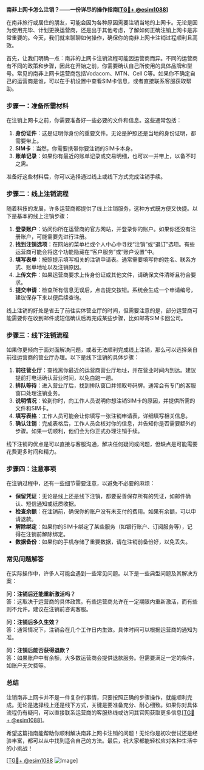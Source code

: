 **南非上网卡怎么注销？——一份详尽的操作指南[[TG💪+ @esim1088](https://t.me/s/esim1088)]**

在南非旅行或居住的朋友，可能会因为各种原因需要注销当地的上网卡。无论是因为使用完毕、计划更换运营商，还是出于其他考虑，了解如何正确注销上网卡是非常重要的。今天，我们就来聊聊如何操作，确保你的南非上网卡注销过程顺利且高效。

首先，让我们明确一点：南非的上网卡注销流程可能因运营商而异。不同的运营商有不同的政策和步骤，因此在开始之前，你需要确认自己所使用的具体品牌和型号。常见的南非上网卡运营商包括Vodacom、MTN、Cell C等。如果你不确定自己的运营商是谁，可以在手机设置中查看SIM卡信息，或者直接联系客服获取帮助。

### 步骤一：准备所需材料

在注销上网卡之前，你需要准备好一些必要的文件和信息。这些通常包括：

1. **身份证件**：这是证明你身份的重要文件。无论是护照还是当地的身份证明，都需要带上。
2. **SIM卡**：当然，你需要携带你要注销的SIM卡本身。
3. **账单记录**：如果你有最近的账单记录或交易明细，也可以一并带上，以备不时之需。

准备好这些材料后，你可以选择通过线上或线下方式完成注销手续。

### 步骤二：线上注销流程

随着科技的发展，许多运营商都提供了线上注销服务，这种方式既方便又快捷。以下是基本的线上注销步骤：

1. **登录账户**：访问你所在运营商的官方网站，并登录你的账户。如果你还没有注册账户，可能需要先进行注册。
2. **找到注销选项**：在网站的菜单栏或个人中心中寻找“注销”或“退订”选项。有些运营商可能会将这个功能隐藏在“客户服务”或“账户设置”中。
3. **填写表单**：按照提示填写相关的注销申请表。通常需要填写你的姓名、联系方式、账单地址以及注销原因。
4. **上传文件**：如果运营商要求上传身份证或其他文件，请确保文件清晰且符合要求。
5. **提交申请**：检查所有信息无误后，点击提交按钮。系统会生成一个申请编号，建议保存下来以便后续查询。

线上注销的好处是省去了前往实体营业厅的时间，但需要注意的是，部分运营商可能需要你在收到邮件或短信确认后再完成某些步骤，比如邮寄SIM卡回公司。

### 步骤三：线下注销流程

如果你更倾向于面对面解决问题，或者无法顺利完成线上注销，那么可以选择亲自前往运营商的营业厅办理。以下是线下注销的具体步骤：

1. **前往营业厅**：查找离你最近的运营商营业厅地址，并在营业时间内到达。建议提前打电话确认营业时间，以免白跑一趟。
2. **排队等待**：进入营业厅后，找到排队窗口并领取号码牌。通常会有专门的客服窗口处理注销业务。
3. **说明情况**：轮到你时，向工作人员说明你想注销SIM卡的原因，并提供所需的文件和SIM卡。
4. **填写表格**：工作人员可能会让你填写一张注销申请表，详细填写相关信息。
5. **确认注销**：完成表格后，工作人员会核对你的信息，并告知你是否需要额外的步骤。如果一切顺利，他们会为你正式办理注销手续。

线下注销的优点是可以直接与客服沟通，解决任何疑问或问题，但缺点是可能需要花费更多时间和精力。

### 步骤四：注意事项

在注销过程中，还有一些细节需要注意，以避免不必要的麻烦：

- **保留凭证**：无论是线上还是线下注销，都要妥善保存所有的凭证，如邮件确认、短信通知或纸质收据。
- **检查余额**：在注销前，确保你的账户没有未支付的费用。如果有余额，可以申请退款。
- **解除绑定**：如果你的SIM卡绑定了某些服务（如银行账户、订阅服务等），记得在注销前解除绑定。
- **数据备份**：如果你的手机存储了重要数据，请在注销前备份好，以免丢失。

### 常见问题解答

在实际操作中，许多人可能会遇到一些常见问题。以下是一些典型问题及其解决方案：

**问：注销后还能重新激活吗？**  
答：这取决于运营商的具体政策。有些运营商允许在一定期限内重新激活，而有些则不允许。建议在注销前咨询客服。

**问：注销后多久生效？**  
答：通常情况下，注销会在几个工作日内生效。具体时间可以根据运营商的通知为准。

**问：注销后能否获得退款？**  
答：如果账户中有余额，大多数运营商会提供退款服务。但需要满足一定的条件，如账户无欠费等。

### 总结

注销南非上网卡并不是一件复杂的事情，只要按照正确的步骤操作，就能顺利完成。无论是选择线上还是线下方式，关键是要准备充分、耐心细致。如果你对具体流程仍有疑问，可以直接联系运营商的客服热线或访问其官网获取更多信息[[TG💪+ @esim1088](https://t.me/s/esim1088)]。

希望这篇指南能帮助你顺利解决南非上网卡注销的问题！无论你是初次尝试还是经验丰富，都可以从中找到适合自己的方法。最后，祝大家都能轻松应对各种生活中的小挑战！

[[TG💪+ @esim1088](https://t.me/s/esim1088) ![Image](https://i.postimg.cc/4NQfJmqS/Snipaste-2025-05-13-00-14-12.png)]